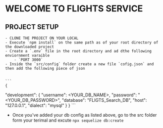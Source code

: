 # WELCOME TO FLIGHTS SERVICE

## PROJECT SETUP

    - CLONE THE PROJECT ON YOUR LOCAL
    - Execute `npm install` on the same path as of your root directory of the downloaded project
    - Create a `.env` file in the root directory and ad dthe following enviornment varaible
        - `PORT 3000`
    - Inside the `src/config` folder create a new file `cofig.json` and then add the following piece of json


    ```
    {

"development": {
"username": <YOUR_DB_NAME>,
"password": "<YOUR_DB_PASSWORD>",
"database": "FLIGTS_Search_DB",
"host": "127.0.0.1",
"dialect": "mysql"
}
}
    ```
- Once you've added your db config as listed above, go to the src folder form your terimal and excute `npx sequelize db:create`